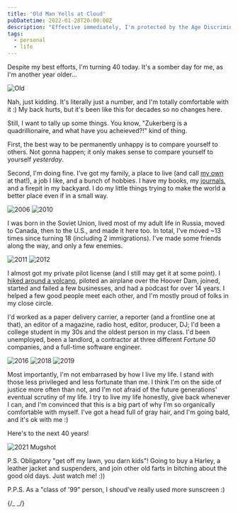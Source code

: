 ```yaml
---
title: 'Old Man Yells at Cloud'
pubDatetime: 2022-01-28T20:00:00Z
description: "Effective immediately, I'm protected by the Age Discrimination Act of 1975 👴🏻"
tags:
  - personal
  - life
---
```


Despite my best efforts, I'm turning 40 today. It's a somber day for me, as I'm another year older...

<img src="/blog/posts/old-man-yells-at-cloud/old.jpg" alt="Old" />

Nah, just kidding. It's literally just a number, and I'm totally comfortable with it :) My back hurts, but it's been like this for decades so no changes here.

Still, I want to tally up some things. You know, "Zukerberg is a quadrillionaire, and what have you acheieved?!" kind of thing.

First, the best way to be permanently unhappy is to compare yourself to others. Not gonna happen; it only makes sense to compare yourself to yourself _yesterday_.

Second, I'm doing fine. I've got my family, a place to live (and call [my own](/blog/june-2021-update) at that!), a job I like, and a bunch of hobbies. I have my books, my [journals](/blog/journaling), and a firepit in my backyard. I do my little things trying to make the world a better place even if in a small way.

<img src="/blog/posts/old-man-yells-at-cloud/hitfm.jpg" alt="2006" />

<img src="/blog/posts/old-man-yells-at-cloud/mayak.jpg" alt="2010" />

I was born in the Soviet Union, lived most of my adult life in Russia, moved to Canada, then to the U.S., and made it here too. In total, I've moved ~13 times since turning 18 (including 2 immigrations). I've made some friends along the way, and only a few enemies.

<img
  src="/blog/posts/old-man-yells-at-cloud/landed-canada.jpg"
  alt="2011"
/>
<img src="/blog/posts/old-man-yells-at-cloud/landed.jpg" alt="2012" />

I almost got my private pilot license (and I still may get it at some point). I [hiked around a volcano](/blog/loowit-trail), piloted an airplane over the Hoover Dam, joined, started and failed a few businesses, and had a podcast for over 14 years. I helped a few good people meet each other, and I'm mostly proud of folks in my close circle.

I'd worked as a paper delivery carrier, a reporter (and a frontline one at that), an editor of a magazine, radio host, editor, producer, DJ; I'd been a college student in my 30s and the oldest person in my class. I'd been unemployed, been a landlord, a contractor at three different _Fortune 50_ companies, and a full-time software engineer.

<img src="/blog/posts/old-man-yells-at-cloud/intel.jpg" alt="2016" />
<img src="/blog/posts/old-man-yells-at-cloud/att.jpg" alt="2018" />
<img src="/blog/posts/old-man-yells-at-cloud/microsoft.jpg" alt="2019" />

Most importantly, I'm not embarrased by how I live my life. I stand with those less privileged and less fortunate than me. I think I'm on the side of justice more often than not, and I'm not afraid of the future generations' eventual scrutiny of my life. I try to live my life honestly, give back whenever I can, and I'm convinced that this is a big part of why I'm so organically comfortable with myself. I've got a head full of gray hair, and I'm going bald, and it's ok with me :)

Here's to the next 40 years!

<img
  src="/blog/posts/old-man-yells-at-cloud/mugshot.jpg"
  alt="2021 Mugshot"
/>

P.S. Obligatory "get off my lawn, you darn kids"! Going to buy a Harley, a leather jacket and suspenders, and join other old farts in bitching about the good old days. Just watch me! :))

P.P.S. As a "class of '99" person, I shoud've really used more sunscreen :)

{/_ <YouTube youTubeId="sTJ7AzBIJoI" /> _/}
